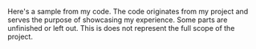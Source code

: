 Here's a sample from my code. The code originates from my project and serves the purpose of showcasing my experience.
Some parts are unfinished or left out. This is does not represent the full scope of the project.
